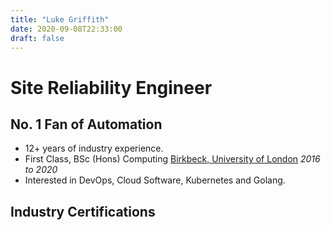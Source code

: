 ```yaml
---
title: "Luke Griffith"
date: 2020-09-08T22:33:00
draft: false
---
```


# Site Reliability Engineer
## No. 1 Fan of Automation

* 12+ years of industry experience. 
* First Class, BSc (Hons) Computing [Birkbeck, University of London](http://www.bbk.ac.uk/) _2016 to 2020_
* Interested in DevOps, Cloud Software, Kubernetes and Golang.


## Industry Certifications

<div data-iframe-width="150" data-iframe-height="270" data-share-badge-id="7a867d30-cdad-400f-aa36-d4207193c75c" data-share-badge-host="https://www.credly.com"></div><script type="text/javascript" async src="//cdn.credly.com/assets/utilities/embed.js"></script>

<div data-iframe-width="150" data-iframe-height="270" data-share-badge-id="7da74e70-2116-4417-a8e0-731155e1de9f" data-share-badge-host="https://www.youracclaim.com"></div><script type="text/javascript" async src="//cdn.youracclaim.com/assets/utilities/embed.js"></script>

<div data-iframe-width="150" data-iframe-height="270" data-share-badge-id="68de91c3-dbe4-4c35-bc7d-388818055631" data-share-badge-host="https://www.youracclaim.com"></div><script type="text/javascript" async src="//cdn.youracclaim.com/assets/utilities/embed.js"></script>


